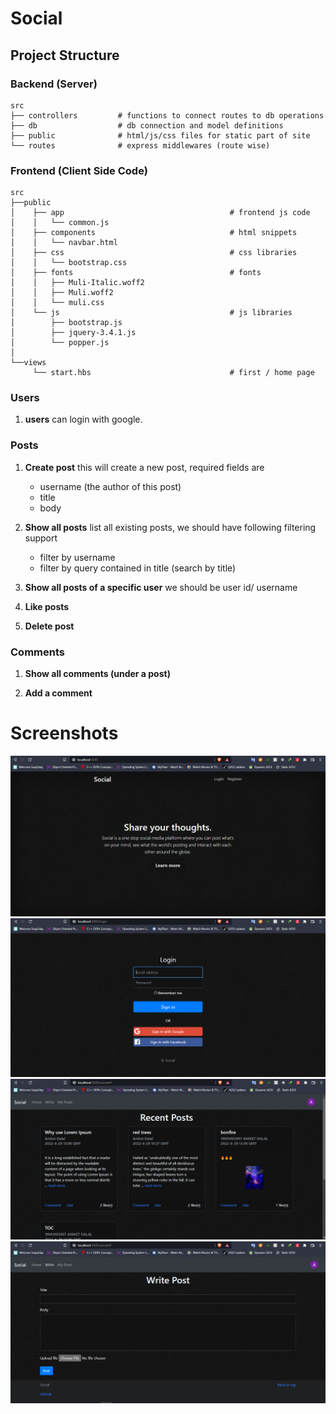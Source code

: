 # Social

## Project Structure

### Backend (Server)

```shell
src
├── controllers         # functions to connect routes to db operations
├── db                  # db connection and model definitions
├── public              # html/js/css files for static part of site
└── routes              # express middlewares (route wise)
```

### Frontend (Client Side Code)

```shell
src
├──public
│    ├── app                                     # frontend js code
│    │   └── common.js
│    ├── components                              # html snippets
│    │   └── navbar.html
│    ├── css                                     # css libraries
│    │   └── bootstrap.css
│    ├── fonts                                   # fonts
│    │   ├── Muli-Italic.woff2
│    │   ├── Muli.woff2
│    │   └── muli.css
│    └── js                                      # js libraries
│        ├── bootstrap.js
│        ├── jquery-3.4.1.js
│        └── popper.js
│
└──views
     └── start.hbs                               # first / home page
```

### Users

1. **users**
   can login with google.

### Posts

1. **Create post**
   this will create a new post, required fields are

   - username (the author of this post)
   - title
   - body

2. **Show all posts**
   list all existing posts, we should have following filtering support

   - filter by username
   - filter by query contained in title (search by title)

3. **Show all posts of a specific user**
   we should be user id/ username

4. **Like posts**

5. **Delete post**

### Comments

1. **Show all comments (under a post)**

2. **Add a comment**


# Screenshots

![alt text](https://github.com/ANIKET-DALAL/social/blob/main/images/Screenshot%201.png)
![alt text](https://github.com/ANIKET-DALAL/social/blob/main/images/Screenshot%202.png)
![alt text](https://github.com/ANIKET-DALAL/social/blob/main/images/Screenshot%203.png)
![alt text](https://github.com/ANIKET-DALAL/social/blob/main/images/Screenshot%204.png)
